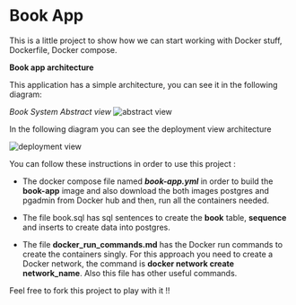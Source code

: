 # **Book App**

This is a little project to show how we can start working with Docker stuff, Dockerfile, Docker compose.

**Book app architecture**

This application has a simple architecture, you can see it in the following diagram:

_Book System Abstract view_
![abstract view](https://github.com/jparanda/code-examples/blob/main/images/BookSystem_abstractView-2.png?raw=true)

In the following diagram you can see the deployment view architecture

![deployment view](https://github.com/jparanda/code-examples/blob/main/images/book_system_deploy_view.png?raw=true)

You can follow these instructions in order to use this project :
* The docker compose file named **_book-app.yml_** in order to build the **book-app** image and also download the 
both images postgres and pgadmin from Docker hub and then, run all the containers needed.

* The file book.sql has sql sentences to create the **book** table, **sequence** and inserts to create data into postgres.
* The file **docker_run_commands.md** has the Docker run commands to create the containers singly. For this approach 
  you need to create a Docker network, the command is **docker network create network_name**. Also this file has other
  useful commands.

Feel free to fork this project to play with it !!
